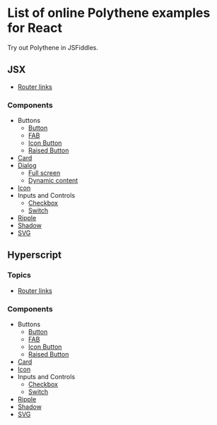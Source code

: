 # List of online Polythene examples for React

Try out Polythene in JSFiddles.

## JSX

* [Router links](https://jsfiddle.net/ArthurClemens/1hm2w5xd/)

### Components

* Buttons
  * [Button](https://jsfiddle.net/ArthurClemens/5db99xoj/)
  * [FAB](https://jsfiddle.net/ArthurClemens/nj11av54/)
  * [Icon Button](https://jsfiddle.net/ArthurClemens/xuo1gow5/)
  * [Raised Button](https://jsfiddle.net/ArthurClemens/sbtonwbf/)
* [Card](https://jsfiddle.net/ArthurClemens/dhq3cLrv/)
* [Dialog](https://jsfiddle.net/ArthurClemens/m08o291L/)
  * [Full screen](https://jsfiddle.net/ArthurClemens/npq4phf3/)
  * [Dynamic content](https://jsfiddle.net/ArthurClemens/1fgh0bgt/)
* [Icon](https://jsfiddle.net/ArthurClemens/ep9pf5wp/)
* Inputs and Controls
  * [Checkbox](https://jsfiddle.net/ArthurClemens/hp6ksg2m/)
  * [Switch](https://jsfiddle.net/ArthurClemens/orqdxd4a/)
* [Ripple](https://jsfiddle.net/ArthurClemens/brx9wdhv/)
* [Shadow](https://jsfiddle.net/ArthurClemens/uej4sw3q/)
* [SVG](https://jsfiddle.net/ArthurClemens/qm31tx7b/)


## Hyperscript

### Topics

* [Router links](https://jsfiddle.net/ArthurClemens/gqef8c0g/)

### Components

* Buttons
  * [Button](https://jsfiddle.net/ArthurClemens/5z374g58/)
  * [FAB](https://jsfiddle.net/ArthurClemens/Lebqe5g2/)
  * [Icon Button](https://jsfiddle.net/ArthurClemens/xh7jgutu/)
  * [Raised Button](https://jsfiddle.net/ArthurClemens/hL8wmrpL/)
* [Card](https://jsfiddle.net/ArthurClemens/h6n5jzgd/)
* [Icon](https://jsfiddle.net/ArthurClemens/qhh725aa/)
* Inputs and Controls
  * [Checkbox](https://jsfiddle.net/ArthurClemens/g07snvox/)
  * [Switch](https://jsfiddle.net/ArthurClemens/0eaeadbm/)
* [Ripple](https://jsfiddle.net/ArthurClemens/L0e0bb68/)
* [Shadow](https://jsfiddle.net/ArthurClemens/ohuxgfef/)
* [SVG](https://jsfiddle.net/ArthurClemens/3v5v5kdb/)
